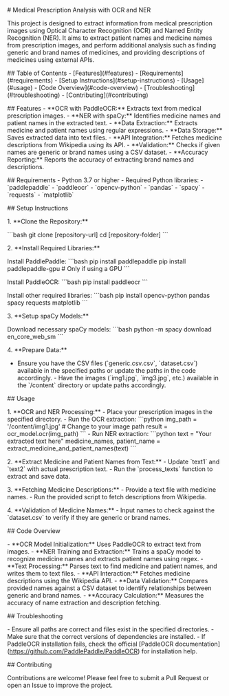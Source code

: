 \# Medical Prescription Analysis with OCR and NER

This project is designed to extract information from medical
prescription images using Optical Character Recognition (OCR) and Named
Entity Recognition (NER). It aims to extract patient names and medicine
names from prescription images, and perform additional analysis such as
finding generic and brand names of medicines, and providing descriptions
of medicines using external APIs.

\## Table of Contents - \[Features\](#features) -
\[Requirements\](#requirements) - \[Setup
Instructions\](#setup-instructions) - \[Usage\](#usage) - \[Code
Overview\](#code-overview) - \[Troubleshooting\](#troubleshooting) -
\[Contributing\](#contributing)

\## Features - \*\*OCR with PaddleOCR:\*\* Extracts text from medical
prescription images. - \*\*NER with spaCy:\*\* Identifies medicine names
and patient names in the extracted text. - \*\*Data Extraction:\*\*
Extracts medicine and patient names using regular expressions. -
\*\*Data Storage:\*\* Saves extracted data into text files. - \*\*API
Integration:\*\* Fetches medicine descriptions from Wikipedia using its
API. - \*\*Validation:\*\* Checks if given names are generic or brand
names using a CSV dataset. - \*\*Accuracy Reporting:\*\* Reports the
accuracy of extracting brand names and descriptions.

\## Requirements - Python 3.7 or higher - Required Python libraries:  -
\`paddlepaddle\`  - \`paddleocr\`  - \`opencv-python\`  - \`pandas\`  -
\`spacy\`  - \`requests\`  - \`matplotlib\`

\## Setup Instructions

1\. \*\*Clone the Repository:\*\*

\`\`\`bash git clone \[repository-url\] cd \[repository-folder\] \`\`\`

2\. \*\*Install Required Libraries:\*\*

Install PaddlePaddle: \`\`\`bash pip install paddlepaddle pip install
paddlepaddle-gpu \# Only if using a GPU \`\`\`

Install PaddleOCR: \`\`\`bash pip install paddleocr \`\`\`

Install other required libraries: \`\`\`bash pip install opencv-python
pandas spacy requests matplotlib \`\`\`

3\. \*\*Setup spaCy Models:\*\*

Download necessary spaCy models: \`\`\`bash python -m spacy download
en_core_web_sm \`\`\`

4\. \*\*Prepare Data:\*\*

 - Ensure you have the CSV files (\`generic.csv.csv\`, \`dataset.csv\`)
available in the specified paths or update the paths in the code
accordingly.  - Have the images (\`img1.jpg\`, \`img3.jpg\`, etc.)
available in the \`/content\` directory or update paths accordingly.

\## Usage

1\. \*\*OCR and NER Processing:\*\*  - Place your prescription images in
the specified directory.  - Run the OCR extraction: \`\`\`python
img_path = \'/content/img1.jpg\' \# Change to your image path result =
ocr_model.ocr(img_path) \`\`\`  - Run NER extraction: \`\`\`python text
= \"Your extracted text here\" medicine_names, patient_name =
extract_medicine_and_patient_names(text) \`\`\`

2\. \*\*Extract Medicine and Patient Names from Text:\*\*  - Update
\`text1\` and \`text2\` with actual prescription text.  - Run the
\`process_texts\` function to extract and save data.

3\. \*\*Fetching Medicine Descriptions:\*\*  - Provide a text file with
medicine names.  - Run the provided script to fetch descriptions from
Wikipedia.

4\. \*\*Validation of Medicine Names:\*\*  - Input names to check
against the \`dataset.csv\` to verify if they are generic or brand
names.

\## Code Overview

\- \*\*OCR Model Initialization:\*\* Uses PaddleOCR to extract text from
images. - \*\*NER Training and Extraction:\*\* Trains a spaCy model to
recognize medicine names and extracts patient names using regex. -
\*\*Text Processing:\*\* Parses text to find medicine and patient names,
and writes them to text files. - \*\*API Interaction:\*\* Fetches
medicine descriptions using the Wikipedia API. - \*\*Data
Validation:\*\* Compares provided names against a CSV dataset to
identify relationships between generic and brand names. - \*\*Accuracy
Calculation:\*\* Measures the accuracy of name extraction and
description fetching.

\## Troubleshooting

\- Ensure all paths are correct and files exist in the specified
directories. - Make sure that the correct versions of dependencies are
installed. - If PaddleOCR installation fails, check the official
\[PaddleOCR documentation\](https://github.com/PaddlePaddle/PaddleOCR)
for installation help.

\## Contributing

Contributions are welcome! Please feel free to submit a Pull Request or
open an Issue to improve the project.
